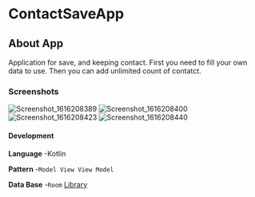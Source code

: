 # ContactSaveApp

## About App
Application for save, and keeping contact.
First you need to fill your own data to use. Then you can add unlimited count of contatct.

### Screenshots
![Screenshot_1616208389](https://user-images.githubusercontent.com/50268957/111857409-77362b00-895b-11eb-9126-76e004effbab.png)
![Screenshot_1616208400](https://user-images.githubusercontent.com/50268957/111857432-9e8cf800-895b-11eb-896f-a6a98196b012.png)
![Screenshot_1616208423](https://user-images.githubusercontent.com/50268957/111857433-a0ef5200-895b-11eb-98de-f20a73fdf23e.png)
![Screenshot_1616208440](https://user-images.githubusercontent.com/50268957/111857436-a3ea4280-895b-11eb-8ce4-2d6d69f92316.png)

#### Development

**Language**
-Kotlin

**Pattern**
-`Model View View Model`

**Data Base**
-`Room` [Library](https://developer.android.com/training/data-storage/room)

